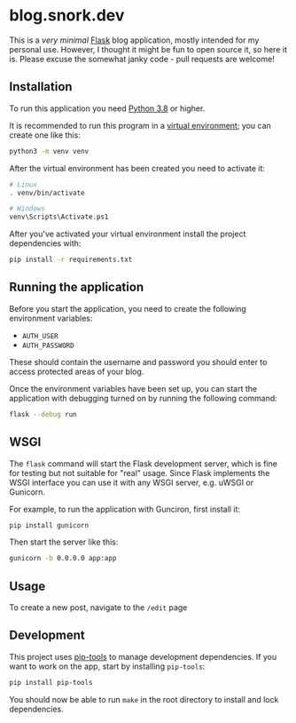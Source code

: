 # blog.snork.dev

This is a *very minimal* [Flask][flask] blog application, mostly intended for
my personal use. However, I thought it might be fun to open source it, so here
it is. Please excuse the somewhat janky code - pull requests are welcome!

## Installation

To run this application you need [Python 3.8][python] or higher.

It is recommended to run this program in a [virtual environment][venv]; you can
create one like this:

```sh
python3 -m venv venv
```

After the virtual environment has been created you need to activate it:

```sh
# Linux
. venv/bin/activate

# Windows
venv\Scripts\Activate.ps1
```

After you've activated your virtual environment install the project
dependencies with:

```sh
pip install -r requirements.txt
```

## Running the application

Before you start the application, you need to create the following environment
variables:

- `AUTH_USER`
- `AUTH_PASSWORD`

These should contain the username and password you should enter to access
protected areas of your blog.

Once the environment variables have been set up, you can start the application
with debugging turned on by running the following command:

```sh
flask --debug run
```

## WSGI

The `flask` command will start the Flask development server, which is fine for
testing but not suitable for "real" usage. Since Flask implements the WSGI
interface you can use it with any WSGI server, e.g. uWSGI or Gunicorn.

For example, to run the application with Gunciron, first install it:

```sh
pip install gunicorn
```

Then start the server like this:

```sh
gunicorn -b 0.0.0.0 app:app
```

## Usage

To create a new post, navigate to the `/edit` page

## Development

This project uses [pip-tools](https://github.com/jazzband/pip-tools) to manage
development dependencies. If you want to work on the app, start by installing
`pip-tools`:

```sh
pip install pip-tools
```

You should now be able to run `make` in the root directory to install and lock
dependencies.

[venv]: https://docs.python.org/3/library/venv.html
[python]: https://www.python.org/
[flask]: https://flask.palletsprojects.com/
